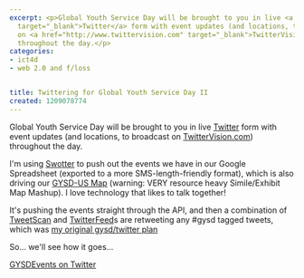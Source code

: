 ```yaml
---
excerpt: <p>Global Youth Service Day will be brought to you in live <a href="http://www.twitter.com/gysdevents"
  target="_blank">Twitter</a> form with event updates (and locations, to broadcast
  on <a href="http://www.twittervision.com" target="_blank">TwitterVision.com</a>)
  throughout the day.</p>
categories:
- ict4d
- web 2.0 and f/loss


title: Twittering for Global Youth Service Day II
created: 1209078774
---
```

<p>Global Youth Service Day will be brought to you in live <a href="http://www.twitter.com/gysdevents" target="_blank">Twitter</a> form with event updates (and locations, to broadcast on <a href="http://www.twittervision.com" target="_blank">TwitterVision.com</a>) throughout the day.</p>

<p>I'm using <a href="http://booktwo.org/swotter/" target="_blank">Swotter</a> to push out the events we have in our Google Spreadsheet (exported to a more SMS-length-friendly format), which is also driving our <a href="http://tools.ysa.org/map/gysd.html" target="_blank">GYSD-US Map</a> (warning: VERY resource heavy Simile/Exhibit Map Mashup).  I love technology that likes to talk together!</p>

<p>It's pushing the events straight through the API, and then a combination of <a href="http://www.joncamfield.com/blog/2008/04/twittering_for_global_youth_se.html">TweetScan</a> and <a href="http://twitterfeed.com/">TwitterFeed</a>s are retweeting any #gysd tagged tweets, which was <a href="http://www.joncamfield.com/blog/2008/04/twittering_for_global_youth_se.html">my original gysd/twitter plan</a></p>

<p>So... we'll see how it goes...</p>

<p> <a href="http://www.twitter.com/gysdevents" target="_blank">GYSDEvents on Twitter</a></p>
